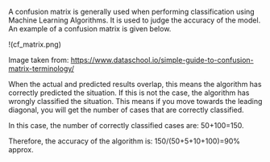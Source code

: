 A confusion matrix is generally used when performing classification using Machine Learning Algorithms. It is used to judge the accuracy of the model. An example of a confusion matrix is given below.

!(cf_matrix.png)

Image taken from: https://www.dataschool.io/simple-guide-to-confusion-matrix-terminology/

When the actual and predicted results overlap, this means the algorithm has correctly predicted the situation. If this is not the case, the algorithm has wrongly classified the situation. This means if you move towards the leading diagonal, you will get the number of cases that are correctly classified.

In this case, the number of correctly classified cases are: 50+100=150.

Therefore, the accuracy of the algorithm is: 150/(50+5+10+100)=90% approx.

